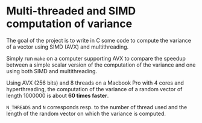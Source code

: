 # Multi-threaded and SIMD computation of variance

The goal of the project is to write in C some code to compute the variance of a
vector using SIMD (AVX) and multithreading.

Simply run `make` on a computer supporting AVX to compare the speedup between a
simple scalar version of the computation of the variance and one using both SIMD
and multithreading.

Using AVX (256 bits) and 8 threads on a Macbook Pro with 4 cores and
hyperthreading, the computation of the variance of a random vector of length
1000000 is about **60 times faster**.

`N_THREADS` and `N` corresponds resp. to the number of thread used and the
length of the random vector on which the variance is computed.

